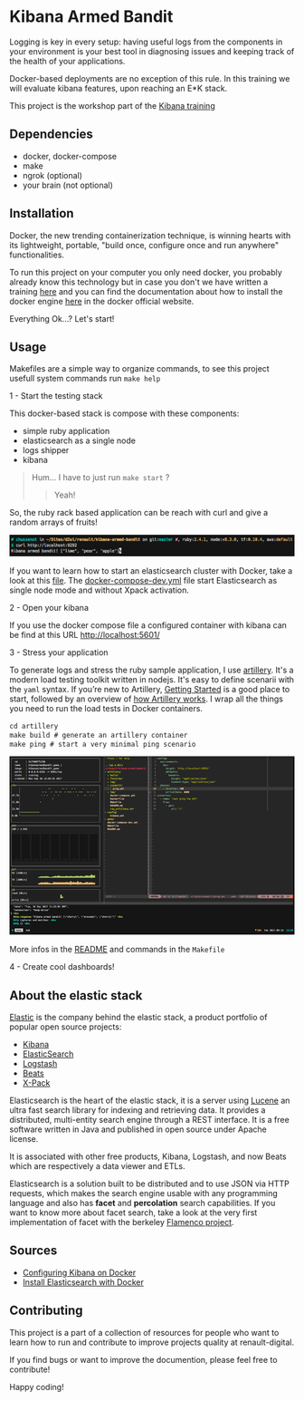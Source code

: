 Kibana Armed Bandit
===================

Logging is key in every setup: having useful logs from the components in your
environment is your best tool in diagnosing issues and keeping track of
the health of your applications.

Docker-based deployments are no exception of this rule. In this training we will evaluate kibana features, upon reaching an E*K stack.

This project is the workshop part of the [Kibana training](https://git.renault-digital.com/common/training/tree/master/kibana)

Dependencies
------------

- docker, docker-compose
- make
- ngrok (optional)
- your brain (not optional)

Installation
------------

Docker, the new trending containerization technique, is winning hearts with its lightweight, portable, "build once, configure once and run anywhere" functionalities.

To run this project on your computer you only need docker, you probably already
know this technology but in case you don't we have written a training [here](https://git.renault-digital.com/common/training/blob/master/docker/docker-intro-part1.md) and you can find the documentation about how to install the docker engine [here](https://docs.docker.com/engine/installation/) in the docker official website.

Everything Ok...? Let's start!

Usage
-----

Makefiles are a simple way to organize commands, to see this project usefull
system commands run `make help`

1 - Start the testing stack

This docker-based stack is compose with these components:

- simple ruby application
- elasticsearch as a single node
- logs shipper
- kibana

> Hum... I have to just run `make start` ?
>> Yeah!

So, the ruby rack based application can be reach with curl and give a random
arrays of fruits!

![screen](screens/screen-rack-app.png)

If you want to learn how to start an elasticsearch cluster with Docker, take a look at
this [file](https://git.renault-digital.com/arthur.clement/dockerstack-efk/blob/master/docker-compose.yml). The [docker-compose-dev.yml](docker-compose-dev.yml) file start Elasticsearch
 as single node mode and without Xpack activation.

2 - Open your kibana

If you use the docker compose file a configured container with kibana can be
find at this URL [http://localhost:5601/](http://localhost:5601/)

3 - Stress your application

To generate logs and stress the ruby sample application, I use [artillery](https://artillery.io/). It's a modern load testing toolkit written in nodejs. It's easy to define scenarii with the `yaml` syntax. If you’re new to Artillery, [Getting Started](https://artillery.io/docs/getting-started) is a good place to start, followed by an overview of [how Artillery works](https://artillery.io/docs/basic-concepts). I wrap all the things you need to run the load tests in Docker containers.

```
cd artillery
make build # generate an artillery container
make ping # start a very minimal ping scenario
```

![stress](screens/screen-stress.png)

More infos in the [README](artillery/README.md) and commands in the `Makefile`

4 - Create cool dashboards!

About the elastic stack
-----------------------
[Elastic](https://www.elastic.co/about) is the company behind the elastic stack, a product portfolio of popular open source
projects:

- [Kibana](https://www.elastic.co/products/kibana)
- [ElasticSearch](https://www.elastic.co/products/elasticsearch)
- [Logstash](https://www.elastic.co/products/logstash)
- [Beats](https://www.elastic.co/products/beats)
- [X-Pack](https://www.elastic.co/products/x-pack)

Elasticsearch is the heart of the elastic stack, it is a server using [Lucene](https://lucene.apache.org/core/) an ultra fast search library for indexing and retrieving data. It provides a distributed, multi-entity search engine through a REST interface. It is a free software written in Java and published in open source under Apache license.

It is associated with other free products, Kibana, Logstash, and now Beats which are respectively a data viewer and ETLs.

Elasticsearch is a solution built to be distributed and to use JSON via HTTP
requests, which makes the search engine usable with any programming language and also has **facet** and **percolation** search capabilities. If you want to know more about facet search, take a look at the very first implementation of facet with the berkeley [Flamenco project](http://flamenco.berkeley.edu/).

Sources
-------

- [Configuring Kibana on Docker](https://www.elastic.co/guide/en/kibana/current/_configuring_kibana_on_docker.html)
- [Install Elasticsearch with Docker](https://www.elastic.co/guide/en/elasticsearch/reference/current/docker.html)

Contributing
------------

This project is a part of a collection of resources for people who want to learn how to run and contribute to improve projects quality at renault-digital.

If you find bugs or want to improve the documention, please feel free to
contribute!

Happy coding!


